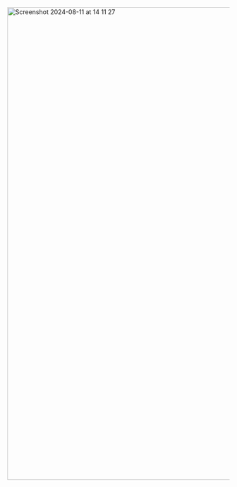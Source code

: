 <img width="1070" alt="Screenshot 2024-08-11 at 14 11 27" src="https://github.com/user-attachments/assets/f791f443-01aa-42b6-8c39-ebe97172c508">
